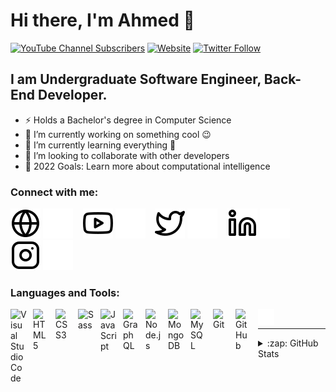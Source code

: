# Hi there, I'm Ahmed 👋 

[![YouTube Channel Subscribers](https://img.shields.io/youtube/channel/subscribers/UCnQ09PvOIx3UkJ4f_BFBOTg?logo=youtube&logoColor=red&style=for-the-badge)][youtube]
[![Website](https://img.shields.io/website?label=AhmedIssa.io&style=for-the-badge&url=https%3A%2F%2Fcodestackr.com)](https://AhmedIssa11.github.io)
[![Twitter Follow](https://img.shields.io/twitter/follow/AhmedIssa101?color=1DA1F2&logo=twitter&style=for-the-badge)][twitter]

## I am Undergraduate Software Engineer, Back-End Developer.

- ⚡ Holds a Bachelor's degree in Computer Science
- 🔭 I’m currently working on something cool 😉
- 🌱 I’m currently learning everything 🤣
- 👯 I’m looking to collaborate with other developers
- 🥅 2022 Goals: Learn more about computational intelligence 


### Connect with me:

[![website](./img/globe-light.svg)](AhmedIssa11.github.io#gh-light-mode-only)
[![website](./img/globe-dark.svg)](AhmedIssa11.github.io#gh-dark-mode-only)
&nbsp;&nbsp;
[![website](./img/youtube-light.svg)](https://www.youtube.com/channel/UCnQ09PvOIx3UkJ4f_BFBOTg#gh-light-mode-only)
[![website](./img/youtube-dark.svg)](https://www.youtube.com/channel/UCnQ09PvOIx3UkJ4f_BFBOTg#gh-dark-mode-only)
&nbsp;&nbsp;
[![website](./img/twitter-light.svg)](https://twitter.com/AhmedIssa101#gh-light-mode-only)
[![website](./img/twitter-dark.svg)](https://twitter.com/AhmedIssa101#gh-dark-mode-only)
&nbsp;&nbsp;
[![website](./img/linkedin-light.svg)](https://www.linkedin.com/in/ahmed-issa101/#gh-light-mode-only)
[![website](./img/linkedin-dark.svg)](https://www.linkedin.com/in/ahmed-issa101/#gh-dark-mode-only)
&nbsp;&nbsp;
[![website](./img/instagram-light.svg)](https://www.instagram.com/a_issa101/#gh-light-mode-only)
[![website](./img/instagram-dark.svg)](https://www.instagram.com/a_issa101/#gh-dark-mode-only)

### Languages and Tools:

<img align="left" alt="Visual Studio Code" width="26px" src="https://cdn.jsdelivr.net/gh/devicons/devicon/icons/vscode/vscode-original.svg" style="padding-right:10px;" />
<img align="left" alt="HTML5" width="26px" src="https://cdn.jsdelivr.net/gh/devicons/devicon/icons/html5/html5-original.svg" style="padding-right:10px;" />
<img align="left" alt="CSS3" width="26px" src="https://cdn.jsdelivr.net/gh/devicons/devicon/icons/css3/css3-original.svg" style="padding-right:10px;" />
<img align="left" alt="Sass" width="26px" src="https://cdn.jsdelivr.net/gh/devicons/devicon/icons/sass/sass-original.svg" style="padding-right:10px;" />
<img align="left" alt="JavaScript" width="26px" src="https://cdn.jsdelivr.net/gh/devicons/devicon/icons/javascript/javascript-original.svg" style="padding-right:10px;" />
<img align="left" alt="GraphQL" width="26px" src="https://cdn.jsdelivr.net/gh/devicons/devicon/icons/graphql/graphql-plain.svg" style="padding-right:10px;" />
<img align="left" alt="Node.js" width="26px" src="https://cdn.jsdelivr.net/gh/devicons/devicon/icons/nodejs/nodejs-original.svg" style="padding-right:10px;" />
<img align="left" alt="MongoDB" width="26px" src="https://cdn.jsdelivr.net/gh/devicons/devicon/icons/mongodb/mongodb-original.svg" style="padding-right:10px;" />
<img align="left" alt="MySQL" width="26px" src="https://cdn.jsdelivr.net/gh/devicons/devicon/icons/mysql/mysql-original.svg" style="padding-right:10px;" />
<img align="left" alt="Git" width="26px" src="https://cdn.jsdelivr.net/gh/devicons/devicon/icons/git/git-original.svg" style="padding-right:10px;" />
<img align="left" alt="GitHub" width="26px" src="https://user-images.githubusercontent.com/3369400/139447912-e0f43f33-6d9f-45f8-be46-2df5bbc91289.png" style="padding-right:10px;" />
<img align="left" alt="Terminal" width="26px" src="./img/terminal-dark.svg" />

<br>


---


<details>
  <summary>:zap: GitHub Stats</summary>

  <img align="left" alt="Ahmed Issa's GitHub Stats" src="https://github-readme-stats.vercel.app/api?username=AhmedIssa11&hide=prs&show_icons=true&theme=highcontrast" />

</details>

[website]: AhmedIssa11.github.io
[twitter]: https://twitter.com/AhmedIssa101
[youtube]: https://www.youtube.com/channel/UCnQ09PvOIx3UkJ4f_BFBOTg
[instagram]: https://www.instagram.com/a_issa101/
[linkedin]: https://www.linkedin.com/in/ahmed-issa101/

